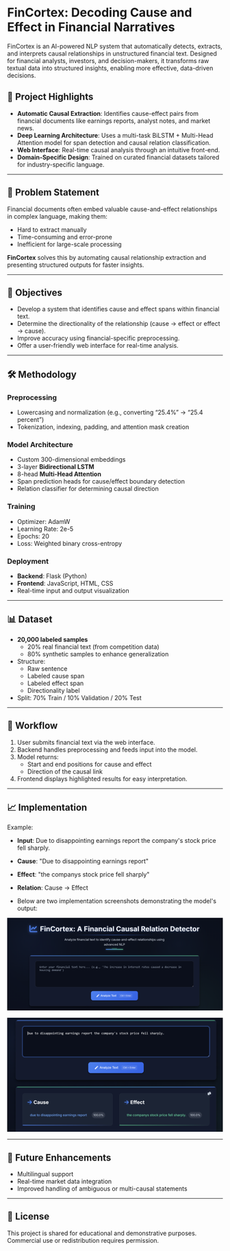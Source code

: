 # FinCortex: Decoding Cause and Effect in Financial Narratives

FinCortex is an AI-powered NLP system that automatically detects, extracts, and interprets causal relationships in unstructured financial text. Designed for financial analysts, investors, and decision-makers, it transforms raw textual data into structured insights, enabling more effective, data-driven decisions.

## 🚀 Project Highlights

- **Automatic Causal Extraction**: Identifies cause-effect pairs from financial documents like earnings reports, analyst notes, and market news.
- **Deep Learning Architecture**: Uses a multi-task BiLSTM + Multi-Head Attention model for span detection and causal relation classification.
- **Web Interface**: Real-time causal analysis through an intuitive front-end.
- **Domain-Specific Design**: Trained on curated financial datasets tailored for industry-specific language.

---

## 🧠 Problem Statement

Financial documents often embed valuable cause-and-effect relationships in complex language, making them:
- Hard to extract manually
- Time-consuming and error-prone
- Inefficient for large-scale processing

**FinCortex** solves this by automating causal relationship extraction and presenting structured outputs for faster insights.

---

## 🎯 Objectives

- Develop a system that identifies cause and effect spans within financial text.
- Determine the directionality of the relationship (cause → effect or effect → cause).
- Improve accuracy using financial-specific preprocessing.
- Offer a user-friendly web interface for real-time analysis.

---

## 🛠️ Methodology

### Preprocessing
- Lowercasing and normalization (e.g., converting “25.4%” → “25.4 percent”)
- Tokenization, indexing, padding, and attention mask creation

### Model Architecture
- Custom 300-dimensional embeddings
- 3-layer **Bidirectional LSTM**
- 8-head **Multi-Head Attention**
- Span prediction heads for cause/effect boundary detection
- Relation classifier for determining causal direction

### Training
- Optimizer: AdamW  
- Learning Rate: 2e-5  
- Epochs: 20  
- Loss: Weighted binary cross-entropy  

### Deployment
- **Backend**: Flask (Python)
- **Frontend**: JavaScript, HTML, CSS
- Real-time input and output visualization

---

## 📊 Dataset

- **20,000 labeled samples**
  - 20% real financial text (from competition data)
  - 80% synthetic samples to enhance generalization
- Structure:
  - Raw sentence
  - Labeled cause span
  - Labeled effect span
  - Directionality label
- Split: 70% Train / 10% Validation / 20% Test

---

## 🔁 Workflow

1. User submits financial text via the web interface.
2. Backend handles preprocessing and feeds input into the model.
3. Model returns:
   - Start and end positions for cause and effect
   - Direction of the causal link
4. Frontend displays highlighted results for easy interpretation.

---

## 📈 Implementation

Example:
- **Input**: Due to disappointing earnings report the company's stock price fell sharply.
- **Cause**: "Due to disappointing earnings report"
- **Effect**: "the companys stock price fell sharply"
- **Relation**: Cause → Effect

- Below are two implementation screenshots demonstrating the model's output:

<p align="center"> <img src="output_example_1.png" alt="Sample Output 1" width="600"/> </p> <p align="center"> <img src="output_example_2.png" alt="Sample Output 2" width="600"/> </p>

---

## 📎 Future Enhancements

- Multilingual support
- Real-time market data integration
- Improved handling of ambiguous or multi-causal statements

---

## 📜 License

This project is shared for educational and demonstrative purposes. Commercial use or redistribution requires permission.

